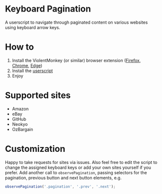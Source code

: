 # Keyboard Pagination
A userscript to navigate through paginated content on various websites using keyboard arrow keys.

# How to
1. Install the ViolentMonkey (or similar) browser extension ([Firefox](https://addons.mozilla.org/en-US/firefox/addon/violentmonkey/), [Chrome](https://chromewebstore.google.com/detail/violentmonkey/jinjaccalgkegednnccohejagnlnfdag), [Edge](https://microsoftedge.microsoft.com/addons/detail/violentmonkey/eeagobfjdenkkddmbclomhiblgggliao))
2. Install the [userscript](https://github.com/BillyCool/UserScripts/raw/master/Keyboard-Pagination/keyboard-pagination.user.js)
3. Enjoy

# Supported sites
* Amazon
* eBay
* GitHub
* Neokyo
* OzBargain

# Customization 
Happy to take requests for sites via issues. Also feel free to edit the script to change the assigned keyboard keys or add your own sites yourself if you prefer. Add another call to `observePagination`, passing selectors for the pagination, previous button and next button elements, e.g.
```js
observePagination('.pagination', '.prev', '.next');
```
